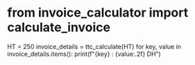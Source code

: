 # from invoice_calculator import calculate_invoice

HT = 250
invoice_details = ttc_calculate(HT)
for key, value in invoice_details.items():
    print(f"{key} : {value:.2f} DH")
